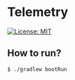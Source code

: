 # Telemetry

[![License: MIT](https://img.shields.io/badge/License-MIT-blue.svg)](https://opensource.org/licenses/MIT)

## How to run?

``` bash
$ ./gradlew bootRun
```
